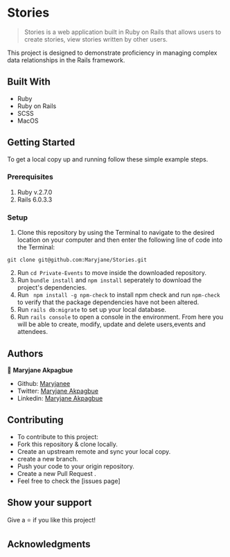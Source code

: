 # Stories

> Stories is a web application built in Ruby on Rails that allows users to create stories, view stories written by other users. 


 
 This project is designed to demonstrate proficiency in managing complex data relationships in the Rails framework.

## Built With

- Ruby 
- Ruby on Rails
- SCSS
- MacOS


## Getting Started

To get a local copy up and running follow these simple example steps.

### Prerequisites

1. Ruby v.2.7.0
2. Rails 6.0.3.3

### Setup

1. Clone this repository by using the Terminal to navigate to the desired location on your computer and then enter the following line of code into the Terminal:
```
git clone git@github.com:Maryjane/Stories.git
```
2. Run `cd Private-Events` to move inside the downloaded repository.
3. Run `bundle install` and `npm install` seperately to download the project's dependencies.
4. Run ` npm install -g npm-check` to install npm check and run `npm-check` to verify that the package dependencies have not been altered.
4. Run `rails db:migrate` to set up your local database.
5. Run `rails console` to open a console in the environment. From here you will be able to create, modify, update and delete users,events and attendees.


## Authors


👤 **Maryjane Akpagbue**

- Github: [Maryjanee](https://github.com/Maryjanee)
- Twitter: [Maryjane Akpagbue](https://twitter.com/alfredmaryjane)
- Linkedin: [Maryjane Akpagbue](https://www.linkedin.com/in/maryjane-akpagbue)


## Contributing

- To contribute to this project:
- Fork this repository & clone locally.
- Create an upstream remote and sync your local copy.
- create a new branch.
- Push your code to your origin repository.
- Create a new Pull Request .
- Feel free to check the [issues page]

## Show your support

Give a ⭐️ if you like this project!

## Acknowledgments